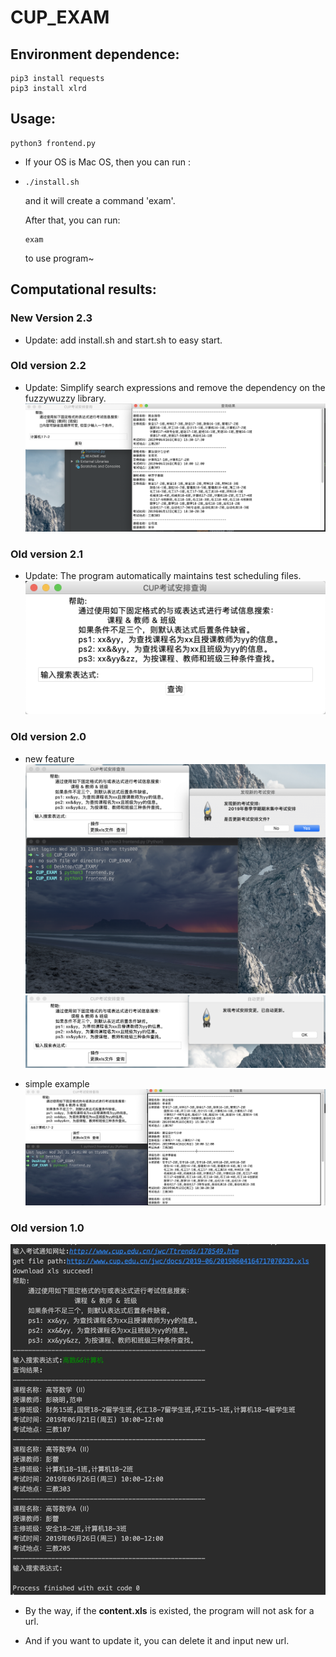 # CUP_EXAM  

## Environment dependence:  
```shell
pip3 install requests
pip3 install xlrd
```

## Usage:  
```shell
python3 frontend.py 
```

- If your OS is Mac OS, then you can run :

- ```shell
  ./install.sh
  ```

  and it will create a command 'exam'. 

  After that, you can run:

  ```shell
  exam
  ```

  to use program~

## Computational results:  

### New Version 2.3

- Update: add install.sh and start.sh to easy start.

### Old version 2.2
- Update: Simplify search expressions and remove the dependency on the fuzzywuzzy library.   
  ![8.png](./img/8.png) 

### Old version 2.1
- Update: The program automatically maintains test scheduling files.  
  ![7.png](./img/7.png)  

### Old version 2.0  
- new feature  
  ![5.png](./img/5.png)  
  ![6.png](./img/6.png)  



- simple example  
  ![simple example](./img/4.png)  

### Old version 1.0  
![1.jpg](./img/1.jpg)  

- By the way, if the **content.xls** is existed, the program will not ask for a url. 

- And if you want to update it, you can delete it and input new url. 